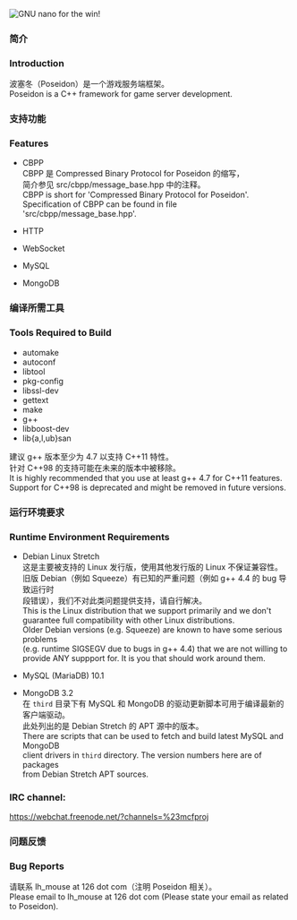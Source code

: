 ![GNU nano for the win!](https://raw.githubusercontent.com/lhmouse/poseidon/master/gnu-nano-ftw.png)

### 简介
### Introduction

波塞冬（Poseidon）是一个游戏服务端框架。  
Poseidon is a C++ framework for game server development.  

### 支持功能
### Features

* CBPP  
CBPP 是 Compressed Binary Protocol for Poseidon 的缩写，  
简介参见 src/cbpp/message_base.hpp 中的注释。  
CBPP is short for 'Compressed Binary Protocol for Poseidon'.  
Specification of CBPP can be found in file 'src/cbpp/message_base.hpp'.  

* HTTP  
* WebSocket  
* MySQL  
* MongoDB  

### 编译所需工具
### Tools Required to Build

* automake  
* autoconf  
* libtool  
* pkg-config  
* libssl-dev  
* gettext  
* make  
* g++  
* libboost-dev  
* lib{a,l,ub}san  

建议 g++ 版本至少为 4.7 以支持 C++11 特性。  
针对 C++98 的支持可能在未来的版本中被移除。  
It is highly recommended that you use at least g++ 4.7 for C++11 features.  
Support for C++98 is deprecated and might be removed in future versions.  

### 运行环境要求
### Runtime Environment Requirements

* Debian Linux Stretch  
这是主要被支持的 Linux 发行版，使用其他发行版的 Linux 不保证兼容性。  
旧版 Debian（例如 Squeeze）有已知的严重问题（例如 g++ 4.4 的 bug 导致运行时  
段错误），我们不对此类问题提供支持，请自行解决。  
This is the Linux distribution that we support primarily and we don't  
guarantee full compatibility with other Linux distributions.  
Older Debian versions (e.g. Squeeze) are known to have some serious problems  
(e.g. runtime SIGSEGV due to bugs in g++ 4.4) that we are not willing to  
provide ANY suppport for. It is you that should work around them.  

* MySQL (MariaDB) 10.1  
* MongoDB 3.2  
在 `third` 目录下有 MySQL 和 MongoDB 的驱动更新脚本可用于编译最新的客户端驱动。  
此处列出的是 Debian Stretch 的 APT 源中的版本。  
There are scripts that can be used to fetch and build latest MySQL and MongoDB  
client drivers in `third` directory. The version numbers here are of packages  
from Debian Stretch APT sources.  

### IRC channel:

<https://webchat.freenode.net/?channels=%23mcfproj>

### 问题反馈
### Bug Reports

请联系 lh_mouse at 126 dot com（注明 Poseidon 相关）。  
Please email to lh_mouse at 126 dot com (Please state your email as related to Poseidon).  
